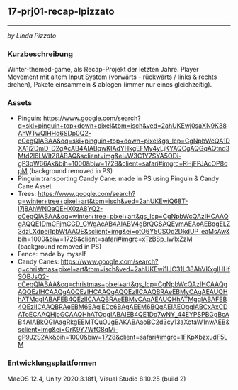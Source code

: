 ## 17-prj01-recap-lpizzato

----------

_by Linda Pizzato_

### Kurzbeschreibung
Winter-themed-game, als Recap-Projekt der letzten Jahre. 
Player Movement mit altem Input System (vorwärts - rückwärts / links & rechts drehen), Pakete einsammeln & ablegen (immer nur eines gleichzeitig).

### Assets
- Pinguin: https://www.google.com/search?q=ski+pinguin+top+down+pixel&tbm=isch&ved=2ahUKEwj0saXN9K38AhWTwQIHHd6SDp0Q2-cCegQIABAA&oq=ski+pinguin+top+down+pixel&gs_lcp=CgNpbWcQA1DXA1i2DmD_D2gAcAB4AIABqwKIAdYHkgEFMy4yLjKYAQCgAQGqAQtnd3Mtd2l6LWltZ8ABAQ&sclient=img&ei=W3C1Y7SYA5ODi-gP3qW66Ak&bih=1000&biw=1728&client=safari#imgrc=RHjFPJAcOP8opM (background removed in PS)
- Pinguin transporting Candy Cane: made in PS using Pinguin & Candy Cane Asset
- Trees: https://www.google.com/search?q=winter+tree+pixel+art&tbm=isch&ved=2ahUKEwiQ68T-l7j8AhWNQaQEHX0zA8YQ2-cCegQIABAA&oq=winter+tree+pixel+art&gs_lcp=CgNpbWcQAzIHCAAQgAQQE1DmCFjmCGD_CWgAcAB4AIABV4gBrQGSAQEymAEAoAEBqgELZ3dzLXdpei1pbWfAAQE&sclient=img&ei=otO6Y5CSOo2DkdUP_eaMsAw&bih=1000&biw=1728&client=safari#imgrc=xTzBSp_lw1xZzM (background removed in PS)
- Fence: made by myself
- Candy Canes: https://www.google.com/search?q=christmas+pixel+art&tbm=isch&ved=2ahUKEwi1lJC31L38AhVKxgIHHfSOBJsQ2-cCegQIABAA&oq=christmas+pixel+art&gs_lcp=CgNpbWcQAzIHCAAQgAQQEzIHCAAQgAQQEzIHCAAQgAQQEzIICAAQBRAeEBMyCAgAEAUQHhATMggIABAFEB4QEzIICAAQBRAeEBMyCAgAEAUQHhATMggIABAFEB4QEzIICAAQBRAeEBM6BAgjECc6BAgAEEM6BQgAEIAEOggIABCxAxCDAToECAAQHjoGCAAQHhATOggIABAIEB4QE1Dq7wNY_44EYPSPBGgBcAB4AIABkQGIAagRkgEEMTQuOJgBAKABAaoBC2d3cy13aXotaW1nwAEB&sclient=img&ei=GrK9Y7WfG8qMi-gP9J2S2Ak&bih=1000&biw=1728&client=safari#imgrc=1FKpXbzxudF5LM

### Entwicklungsplattformen
MacOS 12.4, Unity 2020.3.18f1, Visual Studio 8.10.25 (build 2)
